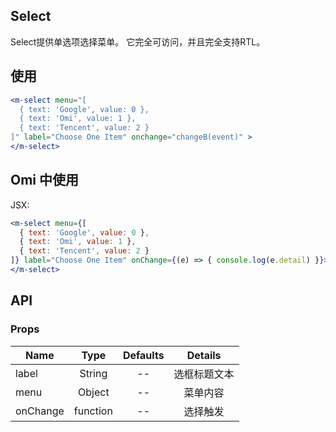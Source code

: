 ## Select

Select提供单选项选择菜单。 它完全可访问，并且完全支持RTL。

## 使用

```jsx
<m-select menu="[
  { text: 'Google', value: 0 },
  { text: 'Omi', value: 1 },
  { text: 'Tencent', value: 2 }
]" label="Choose One Item" onchange="changeB(event)" >
</m-select>
```

## Omi 中使用

JSX:

```jsx
<m-select menu={[
  { text: 'Google', value: 0 },
  { text: 'Omi', value: 1 },
  { text: 'Tencent', value: 2 }
]} label="Choose One Item" onChange={(e) => { console.log(e.detail) }}>
</m-select>
```

## API

### Props

|  **Name**  | **Type**        | **Defaults**  | **Details**  |
| ------------- |:-------------:|:-----:|:-------------:|
| label | String | -- | 选框标题文本 |
| menu | Object | -- | 菜单内容 |
| onChange | function | -- | 选择触发 |
